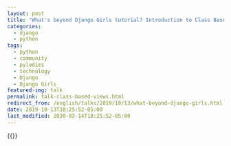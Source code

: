 ```yaml
---
layout: post
title: "What's beyond Django Girls tutorial? Introduction to Class Based Views"
categories:
  - django
  - python
tags:
  - python
  - community 
  - pyladies
  - technology
  - Django
  - Django Girls
featured-img: talk
permalink: talk-class-based-views.html
redirect_from: /english/talks/2019/10/13/what-beyond-django-girls.html
date: 2019-10-13T18:25:52-05:00
last_modified: 2020-02-14T18:25:52-05:00
---
```

<!--more-->

{{<youtube CAFOxnntH7U>}}